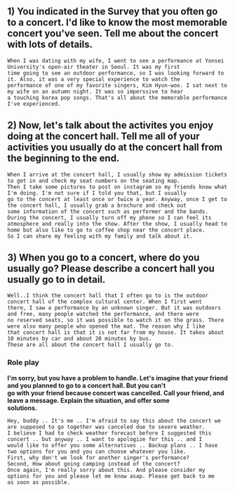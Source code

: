 ## 1) You indicated in the Survey that you often go to a concert. I'd like to know the most memorable concert you've seen. Tell me about the concert with lots of details.
```
When I was dating with my wife, I went to see a performance at Yonsei University's open-air theater in Seoul. It was my first
time going to see an outdoor performance, so I was looking forward to it. Also, it was a very special experience to watch the
performance of one of my favorite singers, Kim Hyun-woo. I sat next to my wife on an autumn night. It was so imperssive to hear
a touching korea pop songs. That's all about the memorable performance I've experienced.
```
## 2) Now, let's talk about the activites you enjoy doing at the concert hall. Tell me all of your activities you usually do at the concert hall from the beginning to the end.
```
When I arrive at the concert hall, I usually show my admission tickets to get in and check my seat numbers on the seating map.  
Then I take some pictures to post on instagram so my friends know what I'm doing. I'm not sure if I told you that, but I usually  
go to the concert at least once or twice a year. Anyway, once I get to the concert hall, I usually grab a brochure and check out  
some information of the concert such as performer and the bands. During the concert, I usually turn off my phone so I can feel its  
atmosphere and really into the show. After the show, I usually head to home but also like to go to coffee shop near the concert place.
So I can share my feeling with my family and talk about it.
```
## 3) When you go to a concert, where do you usually go? Please describe a concert hall you usually go to in detail.
```
Well..I think the concert hall that I often go to is the outdoor concert hall of the complex cultural center. When I first went
there, I saw a performance by an unknown singer. But it was outdoors and free, many people watched the performance, and there were
no reserved seats, so it was possible to watch it on the grass. There were also many people who opened the mat. The reason why I like
that concert hall is that it is not far from my house. It takes about 10 minutes by car and about 20 minutes by bus.  
These are all about the concert hall I usually go to.  
```
### Role play  
__I'm sorry, but you have a problem to handle. Let's imagine that your friend and you planned to go to a concert hall. But you can't  
go with your friend because concert was cancelled. Call your friend, and leave a message. Explain the situation, and offer some  
solutions.__  
```
Hey, buddy .. It's me .. I'm afraid to say this about the concert we are supposed to go together was canceled due to severe weather.  
I believe I had to check weather forecast before I suggested this concert .. but anyway .. I want to apologize for this .. and I  
would like to offer you some alternatives .. Backup plans .. I have two options for you and you can choose whatever you like.
First, why don't we look for another singer's performance?  
Second, How about going camping instead of the concert?  
Once again, I'm really sorry about this. And please consider my options for you and please let me know asap. Please get back to me
as soon as possible.
```
